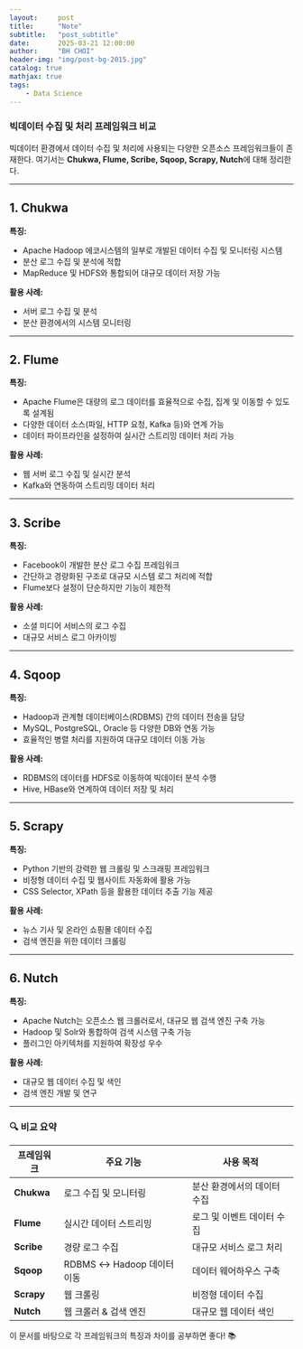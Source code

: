 ```yaml
---
layout:     post
title:      "Note"
subtitle:   "post_subtitle"
date:       2025-03-21 12:00:00
author:     "BH CHOI"
header-img: "img/post-bg-2015.jpg"
catalog: true
mathjax: true
tags:
    - Data Science
---
```


### 빅데이터 수집 및 처리 프레임워크 비교

빅데이터 환경에서 데이터 수집 및 처리에 사용되는 다양한 오픈소스 프레임워크들이 존재한다. 여기서는 **Chukwa, Flume, Scribe, Sqoop, Scrapy, Nutch**에 대해 정리한다.

---

## 1. Chukwa
**특징:**
- Apache Hadoop 에코시스템의 일부로 개발된 데이터 수집 및 모니터링 시스템
- 분산 로그 수집 및 분석에 적합
- MapReduce 및 HDFS와 통합되어 대규모 데이터 저장 가능

**활용 사례:**
- 서버 로그 수집 및 분석
- 분산 환경에서의 시스템 모니터링

---

## 2. Flume
**특징:**
- Apache Flume은 대량의 로그 데이터를 효율적으로 수집, 집계 및 이동할 수 있도록 설계됨
- 다양한 데이터 소스(파일, HTTP 요청, Kafka 등)와 연계 가능
- 데이터 파이프라인을 설정하여 실시간 스트리밍 데이터 처리 가능

**활용 사례:**
- 웹 서버 로그 수집 및 실시간 분석
- Kafka와 연동하여 스트리밍 데이터 처리

---

## 3. Scribe
**특징:**
- Facebook이 개발한 분산 로그 수집 프레임워크
- 간단하고 경량화된 구조로 대규모 시스템 로그 처리에 적합
- Flume보다 설정이 단순하지만 기능이 제한적

**활용 사례:**
- 소셜 미디어 서비스의 로그 수집
- 대규모 서비스 로그 아카이빙

---

## 4. Sqoop
**특징:**
- Hadoop과 관계형 데이터베이스(RDBMS) 간의 데이터 전송을 담당
- MySQL, PostgreSQL, Oracle 등 다양한 DB와 연동 가능
- 효율적인 병렬 처리를 지원하여 대규모 데이터 이동 가능

**활용 사례:**
- RDBMS의 데이터를 HDFS로 이동하여 빅데이터 분석 수행
- Hive, HBase와 연계하여 데이터 저장 및 처리

---

## 5. Scrapy
**특징:**
- Python 기반의 강력한 웹 크롤링 및 스크래핑 프레임워크
- 비정형 데이터 수집 및 웹사이트 자동화에 활용 가능
- CSS Selector, XPath 등을 활용한 데이터 추출 기능 제공

**활용 사례:**
- 뉴스 기사 및 온라인 쇼핑몰 데이터 수집
- 검색 엔진을 위한 데이터 크롤링

---

## 6. Nutch
**특징:**
- Apache Nutch는 오픈소스 웹 크롤러로서, 대규모 웹 검색 엔진 구축 가능
- Hadoop 및 Solr와 통합하여 검색 시스템 구축 가능
- 플러그인 아키텍처를 지원하여 확장성 우수

**활용 사례:**
- 대규모 웹 데이터 수집 및 색인
- 검색 엔진 개발 및 연구

---

### 🔍 비교 요약
| 프레임워크 | 주요 기능 | 사용 목적 |
|------------|-----------------|----------------|
| **Chukwa** | 로그 수집 및 모니터링 | 분산 환경에서의 데이터 수집 |
| **Flume** | 실시간 데이터 스트리밍 | 로그 및 이벤트 데이터 수집 |
| **Scribe** | 경량 로그 수집 | 대규모 서비스 로그 처리 |
| **Sqoop** | RDBMS ↔ Hadoop 데이터 이동 | 데이터 웨어하우스 구축 |
| **Scrapy** | 웹 크롤링 | 비정형 데이터 수집 |
| **Nutch** | 웹 크롤러 & 검색 엔진 | 대규모 웹 데이터 색인 |

이 문서를 바탕으로 각 프레임워크의 특징과 차이를 공부하면 좋다! 📚
